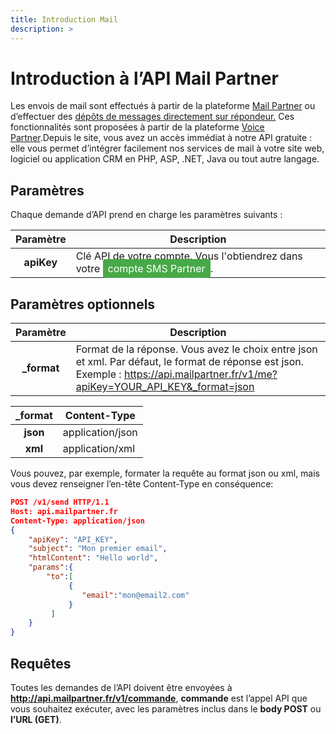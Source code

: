 ```yaml
---
title: Introduction Mail
description: >
---
```

# Introduction à l’API Mail Partner

Les envois de mail sont effectués à partir de la plateforme [Mail Partner](shttps://mailpartner.fr ) ou d’effectuer des [dépôts de messages directement sur répondeur.](message-vocal/message_vocalp3.md) Ces fonctionnalités sont proposées à partir de la plateforme [Voice Partner](https://www.voicepartner.fr/).Depuis le site, vous avez un accès immédiat à notre API gratuite : elle vous permet d’intégrer facilement nos services de mail à votre site web, logiciel ou application CRM en PHP, ASP, .NET, Java ou tout autre langage.




## Paramètres

Chaque demande d’API prend en charge les paramètres suivants :
           
| Paramètre       | Description |
|:-----------------:|-------------| 
| **apiKey**      | Clé API de votre compte. Vous l'obtiendrez dans votre <a href="https://my.mailpartner.fr/connexion" style="background-color: #47a947; color: white; padding: 5px 8px; text-decoration: none; border-radius: 4px;">compte SMS Partner</a>. |

## Paramètres optionnels

| Paramètre      | Description |
|:----------------:|-------------|
| **_format**     | Format de la réponse. Vous avez le choix entre json et xml. Par défaut, le format de réponse est json. <br> Exemple : https://api.mailpartner.fr/v1/me?apiKey=YOUR_API_KEY&_format=json |

| _format      | Content-Type |
|:----------------:|-------------|
| **json**     | application/json |
| **xml**     | application/xml |






Vous pouvez, par exemple, formater la requête au format json ou xml, mais vous devez renseigner l’en-tête Content-Type en conséquence:

``` json
POST /v1/send HTTP/1.1
Host: api.mailpartner.fr
Content-Type: application/json
{
    "apiKey": "API_KEY",
    "subject": "Mon premier email",
    "htmlContent": "Hello world",
    "params":{
        "to":[
             {
                "email":"mon@email2.com"
             }
         ]
    }
}
```
## Requêtes
Toutes les demandes de l’API doivent être envoyées à **http://api.mailpartner.fr/v1/commande**, **commande** est l’appel API que vous souhaitez exécuter, avec les paramètres inclus dans le **body POST** ou **l’URL (GET)**.


